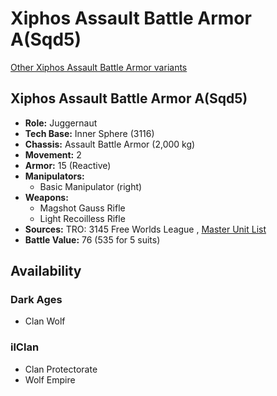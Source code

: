 # Xiphos Assault Battle Armor A(Sqd5) 

[Other Xiphos Assault Battle Armor variants](../xiphos_assault_battle_armor.md) 

## Xiphos Assault Battle Armor A(Sqd5) 

- **Role:** Juggernaut 
- **Tech Base:** Inner Sphere (3116) 
- **Chassis:** Assault Battle Armor (2,000 kg) 
- **Movement:** 2 
- **Armor:** 15 (Reactive) 
- **Manipulators:** 
  - Basic Manipulator (right) 
- **Weapons:** 
  - Magshot Gauss Rifle 
  - Light Recoilless Rifle 
- **Sources:** TRO: 3145 Free Worlds League , [Master Unit List](http://masterunitlist.info/Unit/Details/8758) 
- **Battle Value:** 76 (535 for 5 suits) 

## Availability 

### Dark Ages 

- Clan Wolf 

### ilClan 

- Clan Protectorate 
- Wolf Empire 

